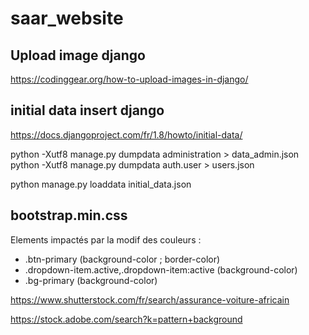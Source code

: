 # saar_website

## Upload image django
https://codinggear.org/how-to-upload-images-in-django/

## initial data insert django
https://docs.djangoproject.com/fr/1.8/howto/initial-data/

python -Xutf8 manage.py dumpdata administration > data_admin.json
python -Xutf8 manage.py dumpdata auth.user > users.json

python manage.py loaddata initial_data.json


## bootstrap.min.css 
Elements impactés par la modif des couleurs : 

- .btn-primary (background-color ; border-color)
- .dropdown-item.active,.dropdown-item:active (background-color)
- .bg-primary (background-color)




https://www.shutterstock.com/fr/search/assurance-voiture-africain


https://stock.adobe.com/search?k=pattern+background